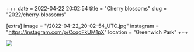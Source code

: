 +++
date = 2022-04-22 20:02:54
title = "Cherry blossoms"
slug = "2022/cherry-blossoms"

[extra]
image = "/2022-04-22_20-02-54_UTC.jpg"
instagram = "https://instagram.com/p/CcqoFkUM1pX"
location = "Greenwich Park"
+++

<img src="/2022-04-22_20-02-54_UTC.jpg" />
